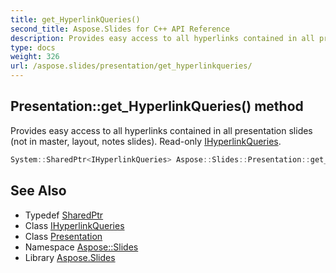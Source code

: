 ```yaml
---
title: get_HyperlinkQueries()
second_title: Aspose.Slides for C++ API Reference
description: Provides easy access to all hyperlinks contained in all presentation slides (not in master, layout, notes slides). Read-only IHyperlinkQueries.
type: docs
weight: 326
url: /aspose.slides/presentation/get_hyperlinkqueries/
---
```

## Presentation::get_HyperlinkQueries() method


Provides easy access to all hyperlinks contained in all presentation slides (not in master, layout, notes slides). Read-only [IHyperlinkQueries](../../ihyperlinkqueries/).

```cpp
System::SharedPtr<IHyperlinkQueries> Aspose::Slides::Presentation::get_HyperlinkQueries() override
```

## See Also

* Typedef [SharedPtr](../../../system/sharedptr/)
* Class [IHyperlinkQueries](../../ihyperlinkqueries/)
* Class [Presentation](../)
* Namespace [Aspose::Slides](../../)
* Library [Aspose.Slides](../../../)